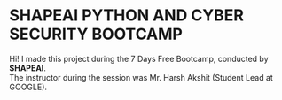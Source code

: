 # SHAPEAI PYTHON AND CYBER SECURITY BOOTCAMP
Hi! I made this project during the 7 Days Free Bootcamp, conducted by <b> SHAPEAI</b>.<br>
The instructor during the session was Mr. Harsh Akshit (Student Lead at GOOGLE).
